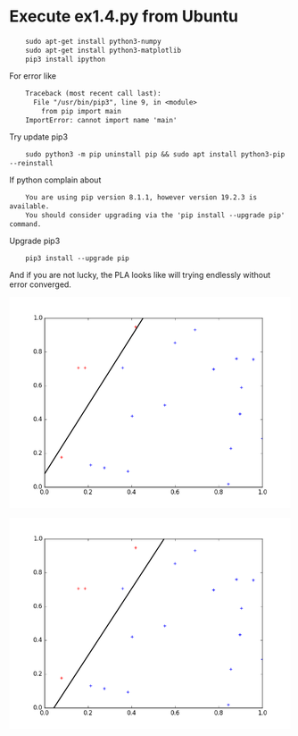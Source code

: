 # Execute ex1.4.py from Ubuntu

~~~
    sudo apt-get install python3-numpy
    sudo apt-get install python3-matplotlib
    pip3 install ipython

~~~

For error like

~~~
    Traceback (most recent call last):
      File "/usr/bin/pip3", line 9, in <module>
        from pip import main
    ImportError: cannot import name 'main'
~~~

Try update pip3

~~~
    sudo python3 -m pip uninstall pip && sudo apt install python3-pip --reinstall
~~~

If python complain about

~~~
    You are using pip version 8.1.1, however version 19.2.3 is available.
    You should consider upgrading via the 'pip install --upgrade pip' command.
~~~

Upgrade pip3

~~~
    pip3 install --upgrade pip
~~~

And if you are not lucky, the PLA looks like will trying endlessly without error
converged.

![001 ex1.4](imgs/001%20ex1.4.png)

![002 ex1.4](imgs/002%20ex1.4.png)
